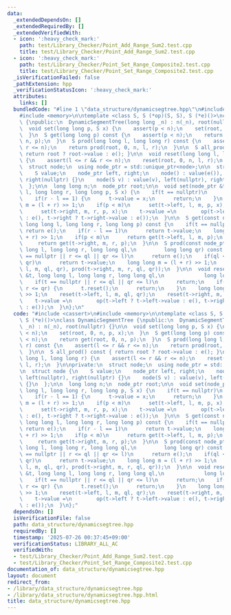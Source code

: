 ```yaml
---
data:
  _extendedDependsOn: []
  _extendedRequiredBy: []
  _extendedVerifiedWith:
  - icon: ':heavy_check_mark:'
    path: test/Library_Checker/Point_Add_Range_Sum2.test.cpp
    title: test/Library_Checker/Point_Add_Range_Sum2.test.cpp
  - icon: ':heavy_check_mark:'
    path: test/Library_Checker/Point_Set_Range_Composite2.test.cpp
    title: test/Library_Checker/Point_Set_Range_Composite2.test.cpp
  _isVerificationFailed: false
  _pathExtension: hpp
  _verificationStatusIcon: ':heavy_check_mark:'
  attributes:
    links: []
  bundledCode: "#line 1 \"data_structure/dynamicsegtree.hpp\"\n#include <cassert>\n\
    #include <memory>\n\ntemplate <class S, S (*op)(S, S), S (*e)()>\nclass DynamicSegmentTree\
    \ {\npublic:\n  DynamicSegmentTree(long long _n) : n(_n), root(nullptr) {}\n\n\
    \  void set(long long p, S x) {\n    assert(p < n);\n    set(root, 0, n, p, x);\n\
    \  }\n  S get(long long p) const {\n    assert(p < n);\n    return get(root, 0,\
    \ n, p);\n  }\n  S prod(long long l, long long r) const {\n    assert(l <= r &&\
    \ r <= n);\n    return prod(root, 0, n, l, r);\n  }\n\n  S all_prod() const {\
    \ return root ? root->value : e(); }\n\n  void reset(long long l, long long r)\
    \ {\n    assert(l <= r && r <= n);\n    reset(root, 0, n, l, r);\n  }\n\nprivate:\n\
    \  struct node;\n  using node_ptr = std::unique_ptr<node>;\n\n  struct node {\n\
    \    S value;\n    node_ptr left, right;\n    node() : value(e()), left(nullptr),\
    \ right(nullptr) {}\n    node(S v) : value(v), left(nullptr), right(nullptr) {}\n\
    \  };\n\n  long long n;\n  node_ptr root;\n\n  void set(node_ptr &t, long long\
    \ l, long long r, long long p, S x) {\n    if(t == nullptr)\n      t = std::make_unique<node>();\n\
    \    if(r - l == 1) {\n      t->value = x;\n      return;\n    }\n    long long\
    \ m = (l + r) >> 1;\n    if(p < m)\n      set(t->left, l, m, p, x);\n    else\n\
    \      set(t->right, m, r, p, x);\n    t->value =\n        op(t->left ? t->left->value\
    \ : e(), t->right ? t->right->value : e());\n  }\n\n  S get(const node_ptr &t,\
    \ long long l, long long r, long long p) const {\n    if(t == nullptr)\n     \
    \ return e();\n    if(r - l == 1)\n      return t->value;\n    long long m = (l\
    \ + r) >> 1;\n    if(p < m)\n      return get(t->left, l, m, p);\n    else\n \
    \     return get(t->right, m, r, p);\n  }\n\n  S prod(const node_ptr &t, long\
    \ long l, long long r, long long ql,\n         long long qr) const {\n    if(t\
    \ == nullptr || r <= ql || qr <= l)\n      return e();\n    if(ql <= l && r <=\
    \ qr)\n      return t->value;\n    long long m = (l + r) >> 1;\n    return op(prod(t->left,\
    \ l, m, ql, qr), prod(t->right, m, r, ql, qr));\n  }\n\n  void reset(node_ptr\
    \ &t, long long l, long long r, long long ql,\n             long long qr) {\n\
    \    if(t == nullptr || r <= ql || qr <= l)\n      return;\n    if(ql <= l &&\
    \ r <= qr) {\n      t.reset();\n      return;\n    }\n    long long m = (l + r)\
    \ >> 1;\n    reset(t->left, l, m, ql, qr);\n    reset(t->right, m, r, ql, qr);\n\
    \    t->value =\n        op(t->left ? t->left->value : e(), t->right ? t->right->value\
    \ : e());\n  }\n};\n"
  code: "#include <cassert>\n#include <memory>\n\ntemplate <class S, S (*op)(S, S),\
    \ S (*e)()>\nclass DynamicSegmentTree {\npublic:\n  DynamicSegmentTree(long long\
    \ _n) : n(_n), root(nullptr) {}\n\n  void set(long long p, S x) {\n    assert(p\
    \ < n);\n    set(root, 0, n, p, x);\n  }\n  S get(long long p) const {\n    assert(p\
    \ < n);\n    return get(root, 0, n, p);\n  }\n  S prod(long long l, long long\
    \ r) const {\n    assert(l <= r && r <= n);\n    return prod(root, 0, n, l, r);\n\
    \  }\n\n  S all_prod() const { return root ? root->value : e(); }\n\n  void reset(long\
    \ long l, long long r) {\n    assert(l <= r && r <= n);\n    reset(root, 0, n,\
    \ l, r);\n  }\n\nprivate:\n  struct node;\n  using node_ptr = std::unique_ptr<node>;\n\
    \n  struct node {\n    S value;\n    node_ptr left, right;\n    node() : value(e()),\
    \ left(nullptr), right(nullptr) {}\n    node(S v) : value(v), left(nullptr), right(nullptr)\
    \ {}\n  };\n\n  long long n;\n  node_ptr root;\n\n  void set(node_ptr &t, long\
    \ long l, long long r, long long p, S x) {\n    if(t == nullptr)\n      t = std::make_unique<node>();\n\
    \    if(r - l == 1) {\n      t->value = x;\n      return;\n    }\n    long long\
    \ m = (l + r) >> 1;\n    if(p < m)\n      set(t->left, l, m, p, x);\n    else\n\
    \      set(t->right, m, r, p, x);\n    t->value =\n        op(t->left ? t->left->value\
    \ : e(), t->right ? t->right->value : e());\n  }\n\n  S get(const node_ptr &t,\
    \ long long l, long long r, long long p) const {\n    if(t == nullptr)\n     \
    \ return e();\n    if(r - l == 1)\n      return t->value;\n    long long m = (l\
    \ + r) >> 1;\n    if(p < m)\n      return get(t->left, l, m, p);\n    else\n \
    \     return get(t->right, m, r, p);\n  }\n\n  S prod(const node_ptr &t, long\
    \ long l, long long r, long long ql,\n         long long qr) const {\n    if(t\
    \ == nullptr || r <= ql || qr <= l)\n      return e();\n    if(ql <= l && r <=\
    \ qr)\n      return t->value;\n    long long m = (l + r) >> 1;\n    return op(prod(t->left,\
    \ l, m, ql, qr), prod(t->right, m, r, ql, qr));\n  }\n\n  void reset(node_ptr\
    \ &t, long long l, long long r, long long ql,\n             long long qr) {\n\
    \    if(t == nullptr || r <= ql || qr <= l)\n      return;\n    if(ql <= l &&\
    \ r <= qr) {\n      t.reset();\n      return;\n    }\n    long long m = (l + r)\
    \ >> 1;\n    reset(t->left, l, m, ql, qr);\n    reset(t->right, m, r, ql, qr);\n\
    \    t->value =\n        op(t->left ? t->left->value : e(), t->right ? t->right->value\
    \ : e());\n  }\n};"
  dependsOn: []
  isVerificationFile: false
  path: data_structure/dynamicsegtree.hpp
  requiredBy: []
  timestamp: '2025-07-26 00:37:45+09:00'
  verificationStatus: LIBRARY_ALL_AC
  verifiedWith:
  - test/Library_Checker/Point_Add_Range_Sum2.test.cpp
  - test/Library_Checker/Point_Set_Range_Composite2.test.cpp
documentation_of: data_structure/dynamicsegtree.hpp
layout: document
redirect_from:
- /library/data_structure/dynamicsegtree.hpp
- /library/data_structure/dynamicsegtree.hpp.html
title: data_structure/dynamicsegtree.hpp
---
```


